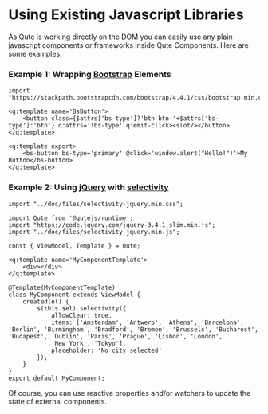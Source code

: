 # Using Existing Javascript Libraries

As Qute is working directly on the DOM you can easily use any plain javascript components or frameworks inside Qute Components. Here are some examples:

### Example 1: Wrapping [Bootstrap](https://getbootstrap.com/) Elements

```jsq
import "https://stackpath.bootstrapcdn.com/bootstrap/4.4.1/css/bootstrap.min.css";

<q:template name='BsButton'>
	<button class={$attrs['bs-type']?'btn btn-'+$attrs['bs-type']:'btn'} q:attrs='!bs-type' q:emit-click><slot/></button>
</q:template>

<q:template export>
	<bs-button bs-type='primary' @click='window.alert("Hello!")'>My Button</bs-button>
</q:template>
```

### Example 2: Using [jQuery](https://jquery.com/) with [selectivity](https://arendjr.github.io/selectivity/)

```jsq
import "../doc/files/selectivity-jquery.min.css";

import Qute from '@qutejs/runtime';
import "https://code.jquery.com/jquery-3.4.1.slim.min.js";
import "../doc/files/selectivity-jquery.min.js";

const { ViewModel, Template } = Qute;

<q:template name='MyComponentTemplate'>
	<div></div>
</q:template>

@Template(MyComponentTemplate)
class MyComponent extends ViewModel {
	created(el) {
		$(this.$el).selectivity({
	    	allowClear: true,
	    	items: ['Amsterdam', 'Antwerp', 'Athens', 'Barcelona', 'Berlin', 'Birmingham', 'Bradford', 'Bremen', 'Brussels', 'Bucharest', 'Budapest', 'Dublin', 'Paris', 'Prague', 'Lisbon', 'London',
	    	'New York', 'Tokyo'],
	    	placeholder: 'No city selected'
		});
	}
}
export default MyComponent;
```
Of course, you can use reactive properties and/or watchers to update the state of external components.





